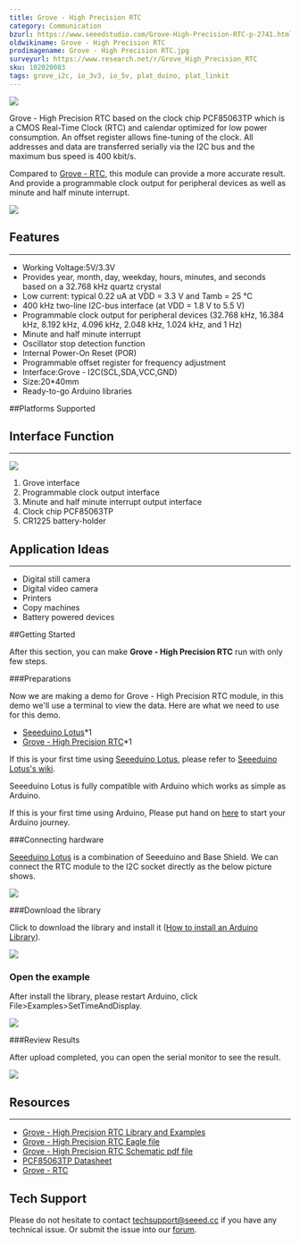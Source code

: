 ```yaml
---
title: Grove - High Precision RTC
category: Communication
bzurl: https://www.seeedstudio.com/Grove-High-Precision-RTC-p-2741.html
oldwikiname: Grove - High Precision RTC
prodimagename: Grove - High Precision RTC.jpg
surveyurl: https://www.research.net/r/Grove_High_Precision_RTC
sku: 102020083
tags: grove_i2c, io_3v3, io_5v, plat_duino, plat_linkit
---
```


![](https://raw.githubusercontent.com/SeeedDocument/Grove-High_Precision_RTC/master/img/Grove-High_Precision_RTC.jpg)

Grove - High Precision RTC based on the clock chip PCF85063TP which is a CMOS Real-Time Clock (RTC) and calendar optimized for low power consumption. An offset register allows fine-tuning of the clock. All addresses and data are transferred serially via the I2C bus and the maximum bus speed is 400 kbit/s.

Compared to [Grove - RTC](https://www.seeedstudio.com/Grove-RTC-p-758.html), this module can provide a more accurate result. And provide a programmable clock output for peripheral devices as well as minute and half minute interrupt.


[![](https://github.com/SeeedDocument/Seeed-WiKi/raw/master/docs/images/300px-Get_One_Now_Banner-ragular.png)](https://www.seeedstudio.com/Grove-High-Precision-RTC-p-2741.html)

##  Features
---
- Working Voltage:5V/3.3V
- Provides year, month, day, weekday, hours, minutes, and seconds based on a 32.768 kHz quartz crystal
- Low current: typical 0.22 uA at VDD = 3.3 V and Tamb = 25 ℃
- 400 kHz two-line I2C-bus interface (at VDD = 1.8 V to 5.5 V)
- Programmable clock output for peripheral devices (32.768 kHz, 16.384 kHz, 8.192 kHz, 4.096 kHz, 2.048 kHz, 1.024 kHz, and 1 Hz)
- Minute and half minute interrupt
- Oscillator stop detection function
- Internal Power-On Reset (POR)
- Programmable offset register for frequency adjustment
- Interface:Grove - I2C(SCL,SDA,VCC,GND)
- Size:20*40mm
- Ready-to-go Arduino libraries

##Platforms Supported

##  Interface Function
---

![](https://raw.githubusercontent.com/SeeedDocument/Grove-High_Precision_RTC/master/img/Interface.jpg)

1. Grove interface
2. Programmable clock output interface
3. Minute and half minute interrupt output interface
4. Clock chip PCF85063TP
5. CR1225 battery-holder

## Application Ideas
---
- Digital still camera
- Digital video camera
- Printers
- Copy machines
- Battery powered devices

##Getting Started

After this section, you can make **Grove - High Precision RTC** run with only few steps.

###Preparations

Now we are making a demo for Grove - High Precision RTC module, in this demo we'll use a terminal to view the data. Here are what we need to use for this demo.
 
* [Seeeduino Lotus](https://www.seeedstudio.com/Seeeduino-Lotus-ATMega328-Board-with-Grove-Interface-p-1942.html)*1
* [Grove - High Precision RTC](https://www.seeedstudio.com/)*1


If this is your first time using [Seeeduino Lotus](https://www.seeedstudio.com/Seeeduino-Lotus-ATMega328-Board-with-Grove-Interface-p-1942.html), please refer to [Seeeduino Lotus's wiki](http://www.seeedstudio.com/wiki/Seeeduino_Lotus_v1.0).

Seeeduino Lotus is fully compatible with Arduino which works as simple as Arduino.

If this is your first time using Arduino, Please put hand on [here](http://arduino.cc) to start your Arduino journey.

###Connecting hardware

[Seeeduino Lotus](https://www.seeedstudio.com/Seeeduino-Lotus-ATMega328-Board-with-Grove-Interface-p-1942.html) is a combination of Seeeduino and Base Shield. We can connect the RTC module to the I2C socket directly as the below picture shows.

![](https://raw.githubusercontent.com/SeeedDocument/Grove-High_Precision_RTC/master/img/connect.jpg)

###Download the library

Click to download the library and install it ([How to install an Arduino Library](http://wiki.seeed.cc/How_to_install_Arduino_Library/)).

[![](https://raw.githubusercontent.com/SeeedDocument/Grove-High_Precision_RTC/master/img/library.png)](https://github.com/Seeed-Studio/Grove_High_Precision_RTC_PCF85063TP/archive/master.zip)


### Open the example

After install the library, please restart Arduino, click File>Examples>SetTimeAndDisplay.

![](https://raw.githubusercontent.com/SeeedDocument/Grove-High_Precision_RTC/master/img/demo2.jpg)

###Review Results

After upload completed, you can open the serial monitor to see the result.

![](https://raw.githubusercontent.com/SeeedDocument/Grove-High_Precision_RTC/master/img/result.jpg)

##  Resources
---
*   [Grove - High Precision RTC Library and Examples](https://github.com/Seeed-Studio/Grove_High_Precision_RTC_PCF85063TP)
*   [Grove - High Precision RTC Eagle file](https://github.com/SeeedDocument/Grove-High_Precision_RTC/blob/master/res/sch_eagle.zip)
*   [Grove - High Precision RTC Schematic pdf file](https://github.com/SeeedDocument/Grove-High_Precision_RTC/blob/master/res/sch_pdf.pdf)
*   [PCF85063TP Datasheet](https://github.com/SeeedDocument/Grove-High_Precision_RTC/blob/master/res/PCF85063TP.pdf)
*   [Grove - RTC](https://www.seeedstudio.com/Grove-RTC-p-758.html)



## Tech Support
Please do not hesitate to contact [techsupport@seeed.cc](techsupport@seeed.cc) if you have any technical issue. Or submit the issue into our [forum](http://seeedstudio.com/forum/). 